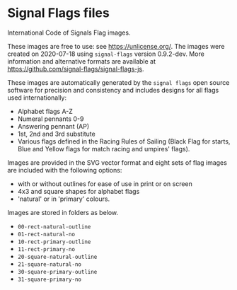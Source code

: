 # Signal Flags files

International Code of Signals Flag images.

These images are free to use: see https://unlicense.org/.
The images were created on 2020-07-18 using `signal-flags` version
0.9.2-dev.  More information and alternative formats are available at
https://github.com/signal-flags/signal-flags-js.

These images are automatically generated by the `signal flags` open source
software for precision and consistency and includes designs for all flags
used internationally:
- Alphabet flags A-Z
- Numeral pennants 0-9
- Answering pennant (AP)
- 1st, 2nd and 3rd substitute
- Various flags defined in the Racing Rules of Sailing (Black Flag for starts,
  Blue and Yellow flags for match racing and umpires' flags).

Images are provided in the SVG vector format and eight sets of flag images are
included with the following options:
- with or without outlines for ease of use in print or on screen
- 4x3 and square shapes for alphabet flags
- 'natural' or in 'primary' colours.

Images are stored in folders as below.

* `00-rect-natural-outline`
* `01-rect-natural-no`
* `10-rect-primary-outline`
* `11-rect-primary-no`
* `20-square-natural-outline`
* `21-square-natural-no`
* `30-square-primary-outline`
* `31-square-primary-no`

